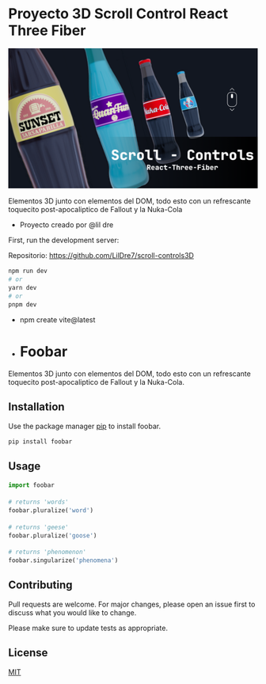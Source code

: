 # Proyecto 3D Scroll Control React Three Fiber

![GitHub Org's stars](/public/images//image.png)

Elementos 3D junto con elementos del DOM, todo esto con un refrescante toquecito post-apocaliptico de Fallout y la Nuka-Cola

- Proyecto creado por @lil dre

First, run the development server:

Repositorio: https://github.com/LilDre7/scroll-controls3D

```bash
npm run dev
# or
yarn dev
# or
pnpm dev
```

- npm create vite@latest

- # Foobar

Elementos 3D junto con elementos del DOM, todo esto con un refrescante toquecito post-apocaliptico de Fallout y la Nuka-Cola.

## Installation

Use the package manager [pip](https://pip.pypa.io/en/stable/) to install foobar.

```bash
pip install foobar
```

## Usage

```python
import foobar

# returns 'words'
foobar.pluralize('word')

# returns 'geese'
foobar.pluralize('goose')

# returns 'phenomenon'
foobar.singularize('phenomena')
```

## Contributing

Pull requests are welcome. For major changes, please open an issue first
to discuss what you would like to change.

Please make sure to update tests as appropriate.

## License

[MIT](https://choosealicense.com/licenses/mit/)
